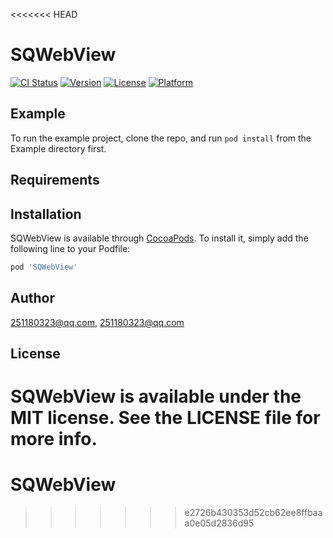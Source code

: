 <<<<<<< HEAD
# SQWebView

[![CI Status](http://img.shields.io/travis/251180323@qq.com/SQWebView.svg?style=flat)](https://travis-ci.org/251180323@qq.com/SQWebView)
[![Version](https://img.shields.io/cocoapods/v/SQWebView.svg?style=flat)](http://cocoapods.org/pods/SQWebView)
[![License](https://img.shields.io/cocoapods/l/SQWebView.svg?style=flat)](http://cocoapods.org/pods/SQWebView)
[![Platform](https://img.shields.io/cocoapods/p/SQWebView.svg?style=flat)](http://cocoapods.org/pods/SQWebView)

## Example

To run the example project, clone the repo, and run `pod install` from the Example directory first.

## Requirements

## Installation

SQWebView is available through [CocoaPods](http://cocoapods.org). To install
it, simply add the following line to your Podfile:

```ruby
pod 'SQWebView'
```

## Author

251180323@qq.com, 251180323@qq.com

## License

SQWebView is available under the MIT license. See the LICENSE file for more info.
=======
# SQWebView
>>>>>>> e2726b430353d52cb62ee8ffbaaa0e05d2836d95
